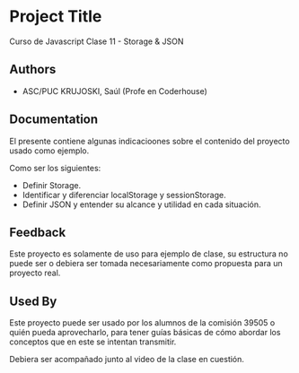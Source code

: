 
# Project Title

Curso de Javascript
Clase 11 - Storage & JSON

## Authors

- ASC/PUC KRUJOSKI, Saúl (Profe en Coderhouse)


## Documentation

El presente contiene algunas indicacioones sobre el contenido del proyecto usado como ejemplo.

Como ser los siguientes:
* Definir Storage.
* Identificar y diferenciar localStorage y sessionStorage.
* Definir JSON y entender su alcance y utilidad en cada situación.


## Feedback

Este proyecto es solamente de uso para ejemplo de clase, su estructura no puede ser o debiera ser tomada necesariamente como propuesta para un proyecto real.

## Used By

Este proyecto puede ser usado por los alumnos de la comisión 39505 o quién pueda aprovecharlo, para tener guías básicas de cómo abordar los conceptos que en este se intentan transmitir.

Debiera ser acompañado junto al video de la clase en cuestión.

